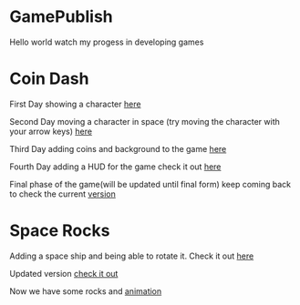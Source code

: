 # GamePublish
Hello world watch my progess in developing games

# Coin Dash
First Day showing a character [here](player_scene/) 


Second Day moving a character in space (try moving the character with your arrow keys) [here](player_sceneb/)


Third Day adding coins and background to the game [here](player_scenec/)

Fourth Day adding a HUD for the game check it out [here](player_scened/)

Final phase of the game(will be updated until final form) keep coming back to check the current [version](player_scenee/)

# Space Rocks
Adding a space ship and being able to rotate it. Check it out [here](space_rocks/)

Updated version [check it out](spacerocks_a/)

Now we have some rocks and [animation](spacerocks2)
